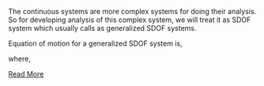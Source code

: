 The continuous systems are more complex systems for doing their analysis. So for developing analysis of this complex system, we will treat it as SDOF system which usually calls as generalized SDOF systems.

Equation of motion for a generalized SDOF system is,

where,

[Read More](doc/9.theory.pdf)